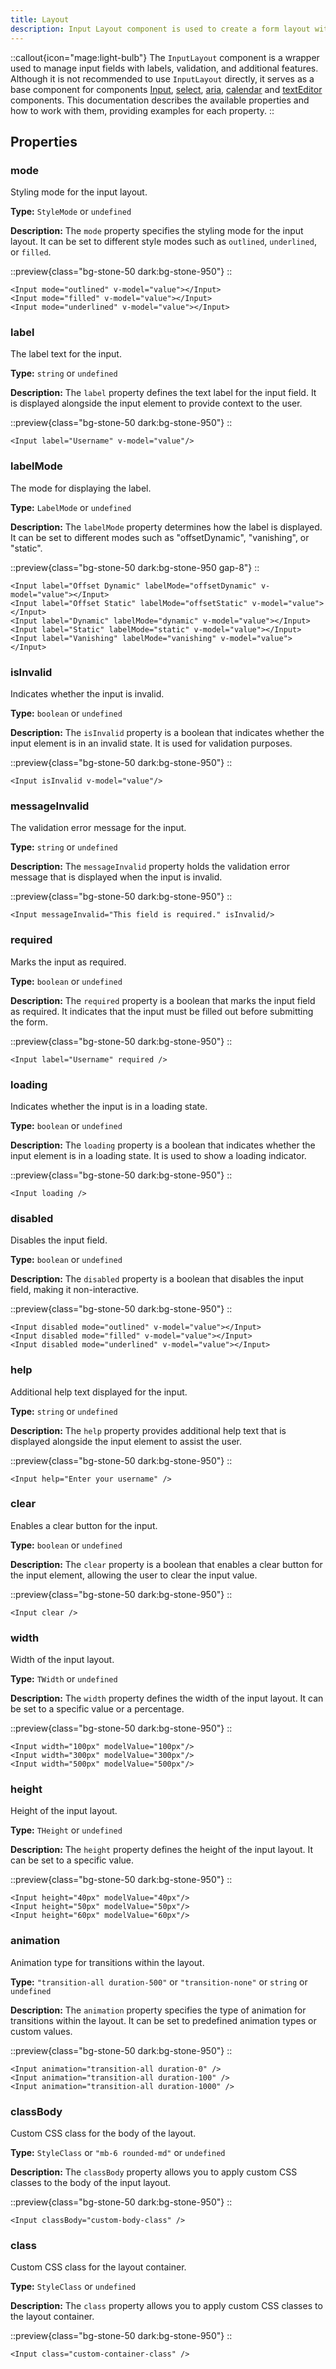 ```yaml
---
title: Layout
description: Input Layout component is used to create a form layout with a label and input field.
---
```

::callout{icon="mage:light-bulb"}
The `InputLayout` component is a wrapper used to manage input fields with labels, validation, and additional features. 
Although it is not recommended to use `InputLayout` directly, it serves as a base component for components
[Input](/components/form/input),  [select](/components/form/select),  [aria](),  [calendar]() and [textEditor]() components.
This documentation describes the available properties and how to work with them, providing examples for each property.
::


## Properties
### mode
Styling mode for the input layout.

**Type:** `StyleMode` or `undefined`

**Description:**
The `mode` property specifies the styling mode for the input layout. It can be set to different style modes such as `outlined`, `underlined`, or `filled`.

::preview{class="bg-stone-50 dark:bg-stone-950"}
<DemoLayoutMode/>
::

```vue
<Input mode="outlined" v-model="value"></Input>
<Input mode="filled" v-model="value"></Input>
<Input mode="underlined" v-model="value"></Input>
```

### label
The label text for the input.

**Type:** `string` or `undefined`

**Description:**
The `label` property defines the text label for the input field. It is displayed alongside the input element to provide context to the user.

::preview{class="bg-stone-50 dark:bg-stone-950"}
<DemoLayoutLabel/>
::

```vue
<Input label="Username" v-model="value"/>
```

### labelMode
The mode for displaying the label.

**Type:** `LabelMode` or `undefined`

**Description:**
The `labelMode` property determines how the label is displayed. It can be set to different modes such as "offsetDynamic", "vanishing", or "static".

::preview{class="bg-stone-50 dark:bg-stone-950 gap-8"}
<DemoLayoutLabelMode/>
::

```vue
<Input label="Offset Dynamic" labelMode="offsetDynamic" v-model="value"></Input>
<Input label="Offset Static" labelMode="offsetStatic" v-model="value"></Input>
<Input label="Dynamic" labelMode="dynamic" v-model="value"></Input>
<Input label="Static" labelMode="static" v-model="value"></Input>
<Input label="Vanishing" labelMode="vanishing" v-model="value"></Input>
```

### isInvalid
Indicates whether the input is invalid.

**Type:** `boolean` or `undefined`

**Description:**
The `isInvalid` property is a boolean that indicates whether the input element is in an invalid state. It is used for validation purposes.

::preview{class="bg-stone-50 dark:bg-stone-950"}
<DemoLayoutIsInvalid/>
::

```vue
<Input isInvalid v-model="value"/>
```

### messageInvalid
The validation error message for the input.

**Type:** `string` or `undefined`

**Description:**
The `messageInvalid` property holds the validation error message that is displayed when the input is invalid.

::preview{class="bg-stone-50 dark:bg-stone-950"}
<DemoLayoutMessageInvalid/>
::

```vue
<Input messageInvalid="This field is required." isInvalid/>
```

### required
Marks the input as required.

**Type:** `boolean` or `undefined`

**Description:**
The `required` property is a boolean that marks the input field as required. It indicates that the input must be filled out before submitting the form.

::preview{class="bg-stone-50 dark:bg-stone-950"}
<DemoLayoutRequired/>
::

```vue
<Input label="Username" required />
```

### loading
Indicates whether the input is in a loading state.

**Type:** `boolean` or `undefined`

**Description:**
The `loading` property is a boolean that indicates whether the input element is in a loading state. It is used to show a loading indicator.

::preview{class="bg-stone-50 dark:bg-stone-950"}
<DemoLayoutLoading/>
::

```vue
<Input loading />
```

### disabled
Disables the input field.

**Type:** `boolean` or `undefined`

**Description:**
The `disabled` property is a boolean that disables the input field, making it non-interactive.

::preview{class="bg-stone-50 dark:bg-stone-950"}
<DemoLayoutDisabled/>
::

```vue
<Input disabled mode="outlined" v-model="value"></Input>
<Input disabled mode="filled" v-model="value"></Input>
<Input disabled mode="underlined" v-model="value"></Input>
```

### help
Additional help text displayed for the input.

**Type:** `string` or `undefined`

**Description:**
The `help` property provides additional help text that is displayed alongside the input element to assist the user.

::preview{class="bg-stone-50 dark:bg-stone-950"}
<DemoLayoutHelp/>
::

```vue
<Input help="Enter your username" />
```

### clear
Enables a clear button for the input.

**Type:** `boolean` or `undefined`

**Description:**
The `clear` property is a boolean that enables a clear button for the input element, allowing the user to clear the input value.

::preview{class="bg-stone-50 dark:bg-stone-950"}
<DemoLayoutClear/>
::

```vue
<Input clear />
```

### width
Width of the input layout.

**Type:** `TWidth` or `undefined`

**Description:**
The `width` property defines the width of the input layout. It can be set to a specific value or a percentage.

::preview{class="bg-stone-50 dark:bg-stone-950"}
<DemoLayoutWidth/>
::

```vue
<Input width="100px" modelValue="100px"/>
<Input width="300px" modelValue="300px"/>
<Input width="500px" modelValue="500px"/>
```

### height
Height of the input layout.

**Type:** `THeight` or `undefined`

**Description:**
The `height` property defines the height of the input layout. It can be set to a specific value.

::preview{class="bg-stone-50 dark:bg-stone-950"}
<DemoLayoutHeight/>
::

```vue
<Input height="40px" modelValue="40px"/>
<Input height="50px" modelValue="50px"/>
<Input height="60px" modelValue="60px"/>
```

### animation
Animation type for transitions within the layout.

**Type:** `"transition-all duration-500"` or `"transition-none"` or `string` or `undefined`

**Description:**
The `animation` property specifies the type of animation for transitions within the layout. It can be set to predefined animation types or custom values.

::preview{class="bg-stone-50 dark:bg-stone-950"}
<DemoLayoutAnimation/>
::

```vue
<Input animation="transition-all duration-0" />
<Input animation="transition-all duration-100" />
<Input animation="transition-all duration-1000" />
```

### classBody
Custom CSS class for the body of the layout.

**Type:** `StyleClass` or `"mb-6 rounded-md"` or `undefined`

**Description:**
The `classBody` property allows you to apply custom CSS classes to the body of the input layout.

::preview{class="bg-stone-50 dark:bg-stone-950"}
<DemoLayoutClassBody/>
::

```vue
<Input classBody="custom-body-class" />
```

### class
Custom CSS class for the layout container.

**Type:** `StyleClass` or `undefined`

**Description:**
The `class` property allows you to apply custom CSS classes to the layout container.

::preview{class="bg-stone-50 dark:bg-stone-950"}
<DemoLayoutClass/>
::

```vue
<Input class="custom-container-class" />
```